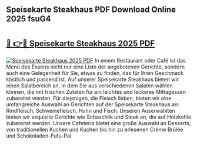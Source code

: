 ## Speisekarte Steakhaus PDF Download Online 2025 fsuG4

# <h2><a href="http://gc8nimk.nevu.top/?p=Speisekarte+Steakhaus">🔗 👉🔴 Speisekarte Steakhaus 2025 PDF</a></h2>

[![Speisekarte Steakhaus 2025 PDF](https://i.imgur.com/dBaPXMq.png)](http://gc8nimk.nevu.top/?p=Speisekarte+Steakhaus)
In einem Restaurant oder Café ist das Menü des Essens nicht nur eine Liste der angebotenen Gerichte, sondern auch eine Gelegenheit für Sie, etwas zu finden, das für Ihren Geschmack köstlich und passend ist. Auf unserer Speisekarte Steakhaus bieten wir einen Salatbereich an, in dem Sie aus verschiedenen Salaten wählen können, die mit frischen Zutaten für ein leichtes und leckeres Mittagessen zubereitet werden. Für diejenigen, die Fleisch lieben, bieten wir eine umfangreiche Auswahl an Gerichten auf der Speisekarte Steakhaus an: Rindfleisch, Schweinefleisch, Huhn und Fisch. Unseren Auserwählten bieten wir exquisite Gerichte wie Schaschlik und Steak an, die auf Holzkohle zubereitet werden. Unsere Cafeteria bietet eine große Auswahl an Desserts, von traditionellen Kuchen und Kuchen bis hin zu erlesenen Crème Brûlée und Schokoladen-Fufu-Pai.

